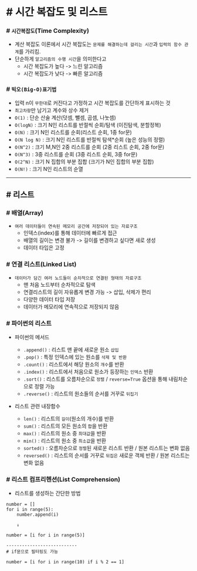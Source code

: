 # # 시간 복잡도 및 리스트

### # `시간복잡도`(Time Complexity)
- 계산 복잡도 이론에서 시간 복잡도는 `문제를 해결하는데 걸리는 시간`과 `입력의 함수 관계`를 가리킴.
- 단순하게 `알고리즘의 수행 시간`을 의미한다고
    - 시간 복잡도가 높다 -> 느린 알고리즘
    - 시간 복잡도가 낮다 -> 빠른 알고리즘

### # `빅오(Big-O)표기법`
- 입력 n이 `무한대`로 커진다고 가정하고 시간 복잡도를 간단하게 표시하는 것
- `최고차항`만 남기고 계수와 상수 제거
- `O(1)` : 단순 산술 계산(덧셈, 뺄셈, 곱셈, 나눗셈)
- `O(logN)` : 크기 N인 리스트를 반절씩 순회/탐색 (이진탐색, 분할정복)
 - `O(N)` : 크기 N인 리스트를 순회(리스트 순회, 1중 for문)
- `O(N log N)` : 크기 N인 리스트를 반절씩 탐색*순회 (높은 성능의 정렬)
- `O(N^2)` : 크기 M,N인 2중 리스트를 순회 (2중 리스트 순회, 2중 for문)
- `O(N^3)` : 3중 리스트를 순회 (3중 리스트 순회, 3중 for문)
- `O(2^N)` : 크기 N 집합의 부분 집합 (크기가 N인 집합의 부분 집합)
- `O(N!)` : 크기 N인 리스트의 순열

---------------------------------------------

## # 리스트

### # 배열(Array)
- `여러 데이터들이 연속된 메모리 공간에 저장되어 있는 자료구조`
    - 인덱스(index)를 통해 데이터에 빠르게 접근
    - 배열의 길이는 변경 불가 -> 길이를 변경하고 싶다면 새로 생성
    - 데이터 타입은 고정

### # 연결 리스트(Linked List)
- `데이터가 담긴 여러 노드들이 순차적으로 연결된 형태의 자료구조`
    - 맨 처음 노드부터 순차적으로 탐색
    - 연결리스트의 길이 자유롭게 변경 가능 -> 삽입, 삭제가 편리
    - 다양한 데이터 타입 저장
    - 데이터가 메모리에 연속적으로 저장되지 않음


### # 파이썬의 리스트
- 파이썬의 메서드
    - `.append()` : 리스트 맨 끝에 새로운 원소 `삽입`
    - `.pop()` : 특정 인덱스에 있는 원소를 `삭제 및 반환`
    - `.count()` : 리스트에서 해당 원소의 `개수`를 반환
    - `.index()` : 리스트에서 처음으로 원소가 등장하는 `인덱스` 반환
    - `.sort()` : 리스트를 오름차순으로 `정렬` / `reverse=True` 옵션을 통해 내림차순으로 정렬 가능
    - `.reverse()` : 리스트의 원소들의 순서를 거꾸로 `뒤집기`

- 리스트 관련 내장함수
    - `len()` : 리스트의 `길이`(원소의 개수)를 반환
    - `sum()` : 리스트의 모든 원소의 `합`을 반환
    - `max()` : 리스트의 원소 중 `최대값`을 반환
    - `min()` : 리스트의 원소 중 `최소값`을 반환
    - `sorted()` : 오름차순으로 `정렬`된 새로운 리스트 반환 / 원본 리스트는 변화 없음
    - `reversed()` : 리스트의 순서를 거꾸로 `뒤집은` 새로운 객체 반환 / 원본 리스트는 변화 없음

### # 리스트 컴프리헨션(List Comprehension)
- 리스트를 생성하는 간단한 방법
```
number = []
for i in range(5):
    number.append(i)

    ↓

number = [i for i in range(5)]

---------------------------
# if문으로 필터링도 가능

number = [i for i in range(10) if i % 2 == 1]
```